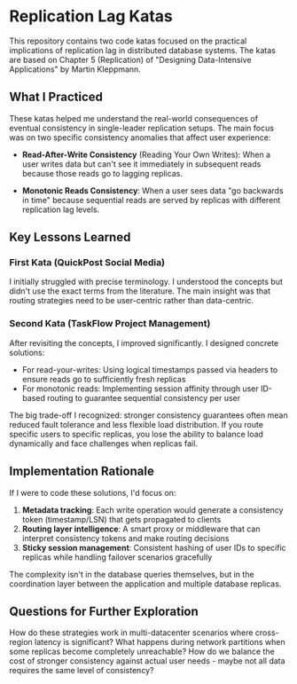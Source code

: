 # Replication Lag Katas

This repository contains two code katas focused on the practical implications of replication lag in distributed database systems. The katas are based on Chapter 5 (Replication) of "Designing Data-Intensive Applications" by Martin Kleppmann.

## What I Practiced

These katas helped me understand the real-world consequences of eventual consistency in single-leader replication setups. The main focus was on two specific consistency anomalies that affect user experience:

- **Read-After-Write Consistency** (Reading Your Own Writes): When a user writes data but can't see it immediately in subsequent reads because those reads go to lagging replicas.

- **Monotonic Reads Consistency**: When a user sees data "go backwards in time" because sequential reads are served by replicas with different replication lag levels.

## Key Lessons Learned

### First Kata (QuickPost Social Media)

I initially struggled with precise terminology. I understood the concepts but didn't use the exact terms from the literature. The main insight was that routing strategies need to be user-centric rather than data-centric.

### Second Kata (TaskFlow Project Management)

After revisiting the concepts, I improved significantly. I designed concrete solutions:

- For read-your-writes: Using logical timestamps passed via headers to ensure reads go to sufficiently fresh replicas
- For monotonic reads: Implementing session affinity through user ID-based routing to guarantee sequential consistency per user

The big trade-off I recognized: stronger consistency guarantees often mean reduced fault tolerance and less flexible load distribution. If you route specific users to specific replicas, you lose the ability to balance load dynamically and face challenges when replicas fail.

## Implementation Rationale

If I were to code these solutions, I'd focus on:

1. **Metadata tracking**: Each write operation would generate a consistency token (timestamp/LSN) that gets propagated to clients
2. **Routing layer intelligence**: A smart proxy or middleware that can interpret consistency tokens and make routing decisions
3. **Sticky session management**: Consistent hashing of user IDs to specific replicas while handling failover scenarios gracefully

The complexity isn't in the database queries themselves, but in the coordination layer between the application and multiple database replicas.

## Questions for Further Exploration

How do these strategies work in multi-datacenter scenarios where cross-region latency is significant? What happens during network partitions when some replicas become completely unreachable? How do we balance the cost of stronger consistency against actual user needs - maybe not all data requires the same level of consistency?
